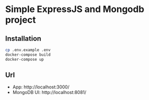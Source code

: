# Simple ExpressJS and Mongodb project

## Installation
```bash
cp .env.example .env
docker-compose build
docker-compose up
```
## Url
- App: http://localhost:3000/
- MongoDB UI: http://localhost:8081/
